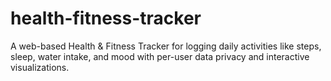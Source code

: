 # health-fitness-tracker
A web-based Health &amp; Fitness Tracker for logging daily activities like steps, sleep, water intake, and mood with per-user data privacy and interactive visualizations.
